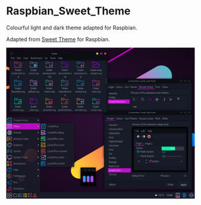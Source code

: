 # Raspbian_Sweet_Theme

Colourful light and dark theme adapted for Raspbian.

Adapted from [Sweet Theme](https://github.com/EliverLara/Sweet) for Raspbian.

[![Sweet Theme](/sweet_theme.png)](https://github.com/EliverLara/Sweet)
